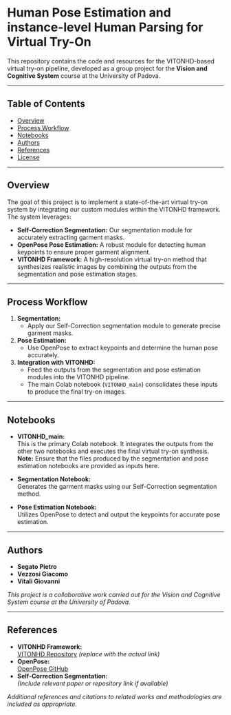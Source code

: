 # Human Pose Estimation and instance-level Human Parsing for Virtual Try-On

This repository contains the code and resources for the VITONHD-based virtual try-on pipeline, developed as a group project for the **Vision and Cognitive System** course at the University of Padova.

---

## Table of Contents
- [Overview](#overview)
- [Process Workflow](#process-workflow)
- [Notebooks](#notebooks)
- [Authors](#authors)
- [References](#references)
- [License](#license)

---

## Overview

The goal of this project is to implement a state-of-the-art virtual try-on system by integrating our custom modules within the VITONHD framework. The system leverages:
- **Self-Correction Segmentation:** Our segmentation module for accurately extracting garment masks.
- **OpenPose Pose Estimation:** A robust module for detecting human keypoints to ensure proper garment alignment.
- **VITONHD Framework:** A high-resolution virtual try-on method that synthesizes realistic images by combining the outputs from the segmentation and pose estimation stages.

---

## Process Workflow

1. **Segmentation:**
   - Apply our Self-Correction segmentation module to generate precise garment masks.
2. **Pose Estimation:**
   - Use OpenPose to extract keypoints and determine the human pose accurately.
3. **Integration with VITONHD:**
   - Feed the outputs from the segmentation and pose estimation modules into the VITONHD pipeline.
   - The main Colab notebook (`VITONHD_main`) consolidates these inputs to produce the final try-on images.

---

## Notebooks

- **VITONHD_main:**  
  This is the primary Colab notebook. It integrates the outputs from the other two notebooks and executes the final virtual try-on synthesis.  
  **Note:** Ensure that the files produced by the segmentation and pose estimation notebooks are provided as inputs here.

- **Segmentation Notebook:**  
  Generates the garment masks using our Self-Correction segmentation method.

- **Pose Estimation Notebook:**  
  Utilizes OpenPose to detect and output the keypoints for accurate pose estimation.

---

## Authors

- **Segato Pietro**
- **Vezzosi Giacomo**
- **Vitali Giovanni**

*This project is a collaborative work carried out for the Vision and Cognitive System course at the University of Padova.*

---

## References

- **VITONHD Framework:**  
  [VITONHD Repository](https://github.com/your-vitonhd-repository) *(replace with the actual link)*
- **OpenPose:**  
  [OpenPose GitHub](https://github.com/CMU-Perceptual-Computing-Lab/openpose)
- **Self-Correction Segmentation:**  
  *(Include relevant paper or repository link if available)*

*Additional references and citations to related works and methodologies are included as appropriate.*
